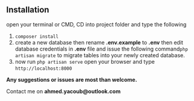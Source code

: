 <h2>Installation</h2>
<p>open your terminal or CMD, CD into project folder and type the following</p>
<ol>
    <li><code>composer install</code></li>
    <li>create a new database then rename <b>.env.example</b> to <b>.env</b> then edit database credentials in <b>.env</b> file and issue the following command<code>php artisan migrate</code> to migrate tables into your newly created database.</li>
    <li>now run <code>php artisan serve</code> open your browser and type <code>http://localhost:8000</code></li>
</ol>

<b>Any suggestions or issues are most than welcome.</b>
<p>Contact me on <b>ahmed.yacoub@outlook.com</b></p>
